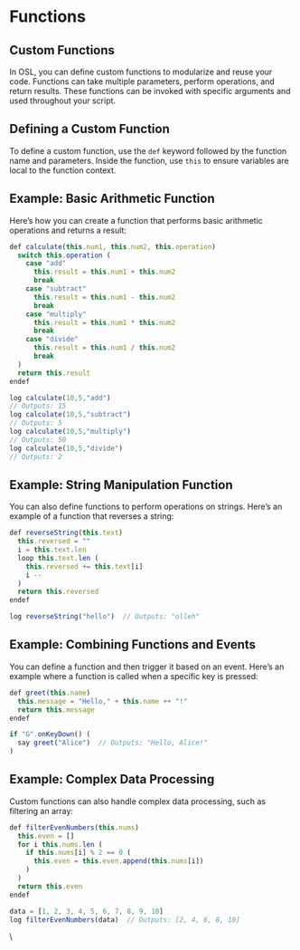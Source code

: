 # Functions

## Custom Functions

In OSL, you can define custom functions to modularize and reuse your code. Functions can take multiple parameters, perform operations, and return results. These functions can be invoked with specific arguments and used throughout your script.

## Defining a Custom Function

To define a custom function, use the `def` keyword followed by the function name and parameters. Inside the function, use `this` to ensure variables are local to the function context.

## Example: Basic Arithmetic Function

Here’s how you can create a function that performs basic arithmetic operations and returns a result:

```javascript
def calculate(this.num1, this.num2, this.operation)
  switch this.operation (
    case "add"
      this.result = this.num1 + this.num2
      break
    case "subtract"
      this.result = this.num1 - this.num2
      break
    case "multiply"
      this.result = this.num1 * this.num2
      break
    case "divide"
      this.result = this.num1 / this.num2
      break
  )
  return this.result
endef

log calculate(10,5,"add")
// Outputs: 15
log calculate(10,5,"subtract")
// Outputs: 5
log calculate(10,5,"multiply")
// Outputs: 50
log calculate(10,5,"divide")
// Outputs: 2
```

## Example: String Manipulation Function

You can also define functions to perform operations on strings. Here’s an example of a function that reverses a string:

```javascript
def reverseString(this.text)
  this.reversed = ""
  i = this.text.len
  loop this.text.len (
    this.reversed += this.text[i]
    i --
  )
  return this.reversed
endef

log reverseString("hello")  // Outputs: "olleh"
```

## Example: Combining Functions and Events

You can define a function and then trigger it based on an event. Here’s an example where a function is called when a specific key is pressed:

```javascript
def greet(this.name)
  this.message = "Hello," + this.name ++ "!"
  return this.message
endef

if "G".onKeyDown() (
  say greet("Alice")  // Outputs: "Hello, Alice!"
)
```

## Example: Complex Data Processing

Custom functions can also handle complex data processing, such as filtering an array:

```javascript
def filterEvenNumbers(this.nums)
  this.even = []
  for i this.nums.len (
    if this.nums[i] % 2 == 0 (
      this.even = this.even.append(this.nums[i])
    )
  )
  return this.even
endef

data = [1, 2, 3, 4, 5, 6, 7, 8, 9, 10]
log filterEvenNumbers(data)  // Outputs: [2, 4, 6, 8, 10]
```

\
